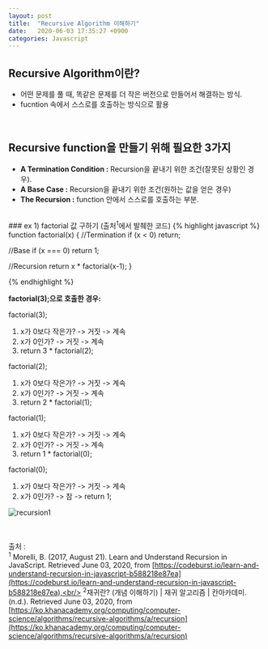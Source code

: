 ```yaml
---
layout: post
title:  "Recursive Algorithm 이해하기"
date:   2020-06-03 17:35:27 +0900
categories: Javascript
---
```


## Recursive Algorithm이란?
- 어떤 문제를 풀 때, 똑같은 문제를 더 작은 버전으로 만들어서 해결하는 방식.
- fucntion 속에서 스스로를 호출하는 방식으로 활용

<br/>

## Recursive function을 만들기 위해 필요한 3가지
- __A Termination Condition :__ Recursion을 끝내기 위한 조건(잘못된 상황인 경우).  
- __A Base Case :__ Recursion을 끝내기 위한 조건(원하는 값을 얻은 경우)
- __The Recursion :__ function 안에서 스스로를 호출하는 부분. 

<br/>
### ex 1) factorial 값 구하기 
(출처<sup>1</sup>에서 발췌한 코드)
{% highlight javascript %} 
function factorial(x) {
  //Termination
  if (x < 0) return;

  //Base
  if (x === 0) return 1;

  //Recursion
  return x * factorial(x-1);
}

{% endhighlight %}

__factorial(3);으로 호출한 경우:__

factorial(3);
1. x가 0보다 작은가? -> 거짓 -> 계속
2. x가 0인가? -> 거짓 -> 계속
3. return 3 * factorial(2); 

factorial(2);
1. x가 0보다 작은가? -> 거짓 -> 계속
2. x가 0인가? -> 거짓 -> 계속
3. return 2 * factorial(1); 

factorial(1);
1. x가 0보다 작은가? -> 거짓 -> 계속
2. x가 0인가? -> 거짓 -> 계속
3. return 1 * factorial(0); 

factorial(0);
1. x가 0보다 작은가? -> 거짓 -> 계속
2. x가 0인가? -> 참 -> return 1; 

![recursion1](https://eungang3.github.io/sue-is-programming/assets/recursion.jpg)



<br/><br/>
출처 : <br/>
<sup>1</sup> Morelli, B. (2017, August 21). Learn and Understand Recursion in JavaScript. Retrieved June 03, 2020, from [https://codeburst.io/learn-and-understand-recursion-in-javascript-b588218e87ea](https://codeburst.io/learn-and-understand-recursion-in-javascript-b588218e87ea),<br/>
<sup>2</sup>재귀란? (개념 이해하기) | 재귀 알고리즘 | 칸아카데미. (n.d.). Retrieved June 03, 2020, from [https://ko.khanacademy.org/computing/computer-science/algorithms/recursive-algorithms/a/recursion](https://ko.khanacademy.org/computing/computer-science/algorithms/recursive-algorithms/a/recursion)